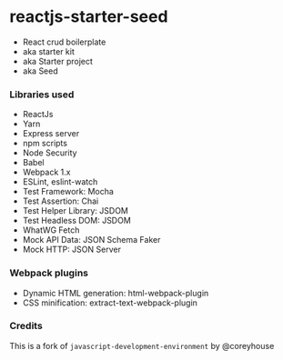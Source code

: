 # reactjs-starter-seed

* React crud boilerplate 
* aka starter kit
* aka Starter project
* aka Seed

### Libraries used

* ReactJs
* Yarn
* Express server
* npm scripts
* Node Security
* Babel
* Webpack 1.x
* ESLint, eslint-watch
* Test Framework: Mocha
* Test Assertion: Chai
* Test Helper Library: JSDOM
* Test Headless DOM: JSDOM
* WhatWG Fetch
* Mock API Data: JSON Schema Faker
* Mock HTTP: JSON Server

### Webpack plugins
* Dynamic HTML generation: html-webpack-plugin
* CSS minification: extract-text-webpack-plugin


### Credits
This is a fork of `javascript-development-environment` by @coreyhouse
